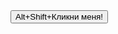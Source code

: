 <!DOCTYPE HTML>
<html>

<body>
<button>Alt+Shift+Кликни меня!</button>

<script>
  document.body.children[0].onclick = function(e) {
    if (!e.altKey || !e.shiftKey) return;
    alert( 'Ура!' );
  }
</script>
</body>

</html>
